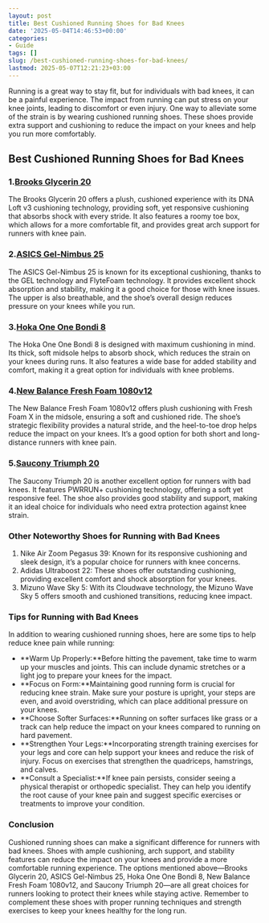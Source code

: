 ```yaml
---
layout: post
title: Best Cushioned Running Shoes for Bad Knees
date: '2025-05-04T14:46:53+00:00'
categories:
- Guide
tags: []
slug: /best-cushioned-running-shoes-for-bad-knees/
lastmod: 2025-05-07T12:21:23+03:00
---
```


Running is a great way to stay fit, but for individuals with bad knees, it can be a painful experience. The impact from running can put stress on your knee joints, leading to discomfort or even injury. One way to alleviate some of the strain is by wearing cushioned running shoes. These shoes provide extra support and cushioning to reduce the impact on your knees and help you run more comfortably.
## Best Cushioned Running Shoes for Bad Knees
### 1.[Brooks Glycerin 20](https://www.amazon.com/dp/B08Y5V95B4?tag=p-policy-20)
The Brooks Glycerin 20 offers a plush, cushioned experience with its DNA Loft v3 cushioning technology, providing soft, yet responsive cushioning that absorbs shock with every stride. It also features a roomy toe box, which allows for a more comfortable fit, and provides great arch support for runners with knee pain.
### 2.[ASICS Gel-Nimbus 25](https://www.amazon.com/dp/B08LQKM6BQ?tag=p-policy-20)
The ASICS Gel-Nimbus 25 is known for its exceptional cushioning, thanks to the GEL technology and FlyteFoam technology. It provides excellent shock absorption and stability, making it a good choice for those with knee issues. The upper is also breathable, and the shoe’s overall design reduces pressure on your knees while you run.
### 3.[Hoka One One Bondi 8](https://www.amazon.com/dp/B08HPTXQZZ?tag=p-policy-20)
The Hoka One One Bondi 8 is designed with maximum cushioning in mind. Its thick, soft midsole helps to absorb shock, which reduces the strain on your knees during runs. It also features a wide base for added stability and comfort, making it a great option for individuals with knee problems.
### 4.[New Balance Fresh Foam 1080v12](https://www.amazon.com/dp/B08X7RQW73?tag=p-policy-20)
The New Balance Fresh Foam 1080v12 offers plush cushioning with Fresh Foam X in the midsole, ensuring a soft and cushioned ride. The shoe’s strategic flexibility provides a natural stride, and the heel-to-toe drop helps reduce the impact on your knees. It’s a good option for both short and long-distance runners with knee pain.
### 5.[Saucony Triumph 20](https://www.amazon.com/dp/B08LQCXYNT?tag=p-policy-20)
The Saucony Triumph 20 is another excellent option for runners with bad knees. It features PWRRUN+ cushioning technology, offering a soft yet responsive feel. The shoe also provides good stability and support, making it an ideal choice for individuals who need extra protection against knee strain.
### Other Noteworthy Shoes for Running with Bad Knees
1. Nike Air Zoom Pegasus 39: Known for its responsive cushioning and sleek design, it’s a popular choice for runners with knee concerns.
2. Adidas Ultraboost 22: These shoes offer outstanding cushioning, providing excellent comfort and shock absorption for your knees.
3. Mizuno Wave Sky 5: With its Cloudwave technology, the Mizuno Wave Sky 5 offers smooth and cushioned transitions, reducing knee impact.
### Tips for Running with Bad Knees
In addition to wearing cushioned running shoes, here are some tips to help reduce knee pain while running:
- **Warm Up Properly:**Before hitting the pavement, take time to warm up your muscles and joints. This can include dynamic stretches or a light jog to prepare your knees for the impact.
- **Focus on Form:**Maintaining good running form is crucial for reducing knee strain. Make sure your posture is upright, your steps are even, and avoid overstriding, which can place additional pressure on your knees.
- **Choose Softer Surfaces:**Running on softer surfaces like grass or a track can help reduce the impact on your knees compared to running on hard pavement.
- **Strengthen Your Legs:**Incorporating strength training exercises for your legs and core can help support your knees and reduce the risk of injury. Focus on exercises that strengthen the quadriceps, hamstrings, and calves.
- **Consult a Specialist:**If knee pain persists, consider seeing a physical therapist or orthopedic specialist. They can help you identify the root cause of your knee pain and suggest specific exercises or treatments to improve your condition.
### Conclusion
Cushioned running shoes can make a significant difference for runners with bad knees. Shoes with ample cushioning, arch support, and stability features can reduce the impact on your knees and provide a more comfortable running experience. The options mentioned above—Brooks Glycerin 20, ASICS Gel-Nimbus 25, Hoka One One Bondi 8, New Balance Fresh Foam 1080v12, and Saucony Triumph 20—are all great choices for runners looking to protect their knees while staying active. Remember to complement these shoes with proper running techniques and strength exercises to keep your knees healthy for the long run.
